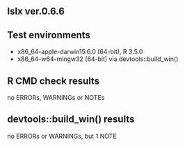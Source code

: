 ## lslx ver.0.6.6

## Test environments
* x86_64-apple-darwin15.6.0 (64-bit), R 3.5.0
* x86_64-w64-mingw32 (64-bit) via devtools::build_win()

## R CMD check results
no ERRORs, WARNINGs or NOTEs

## devtools::build_win() results
no ERRORs or WARNINGs, but 1 NOTE
